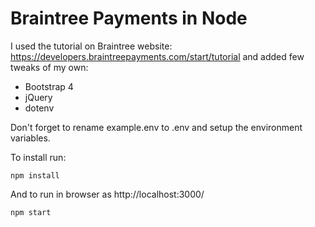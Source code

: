 # Braintree Payments in Node

I used the tutorial on Braintree website: https://developers.braintreepayments.com/start/tutorial and added few tweaks of my own:
* Bootstrap 4
* jQuery
* dotenv

Don't forget to rename example.env to .env and setup the environment variables.

To install run:

```
npm install
```

And to run in browser as http://localhost:3000/

```
npm start
```
